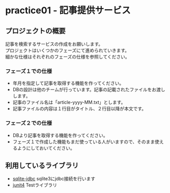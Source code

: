 # practice01 - 記事提供サービス

## プロジェクトの概要
記事を検索するサービスの作成をお願いします。  
プロジェクトはいくつかのフェーズにて進められていきます。  
細かな仕様はそれぞれのフェーズの仕様を参照してください。  

### フェーズ１での仕様
- 年月を指定して記事を取得する機能を作ってください。
- DBの設計は他のチームが行っています。記事の記載されたファイルをお渡しします。
- 記事のファイル名は「article-yyyy-MM.txt」とします。
- 記事ファイルの内容は１行目がタイトル、２行目以降が本文です。

### フェーズ２での仕様
- DBより記事を取得する機能を作ってください。
- フェーズ１で作成した機能もまだ使っている人がいますので、そのまま使えるようにしておいてください。

## 利用しているライブラリ
- [sqlite-jdbc](https://bitbucket.org/xerial/sqlite-jdbc) sqlite3にjdbc接続を行います
- [junit4](http://junit.org/) Testライブラリ